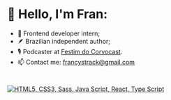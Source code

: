 # 💫 Hello, I'm Fran:
- 🌱 Frontend developer intern;
- 🪶 Brazilian independent author;
- 🎙️ Podcaster at <a href="http://bit.ly/corvocast" target="_blank">Festim do Corvocast</a>.
- 📫 Contact me: francystrack@gmail.com



#
[![HTML5, CSS3, Sass, Java Script, React, Type Script](https://skillicons.dev/icons?i=html,css,sass,js,react,ts)](https://skillicons.dev)

<!-- Proudly created with GPRM ( https://gprm.itsvg.in ) -->


